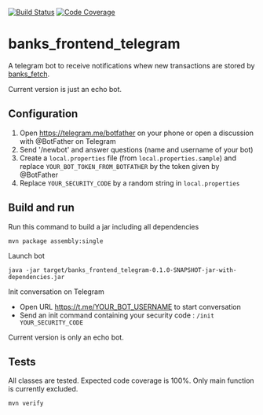 [![Build Status](https://travis-ci.com/davidjulien/banks_frontend_telegram.svg?branch=master)](https://travis-ci.com/davidjulien/banks_frontend_telegram)
[![Code Coverage](https://codecov.io/gh/davidjulien/banks_frontend_telegram/branch/master/graph/badge.svg)](https://codecov.io/gh/davidjulien/banks_frontend_telegram)

banks_frontend_telegram
=======================

A telegram bot to receive notifications whew new transactions are stored by [banks_fetch](https://github.com/davidjulien/banks_fetch).

Current version is just an echo bot.

Configuration
---

1. Open https://telegram.me/botfather on your phone or open a discussion with @BotFather on Telegram
2. Send '/newbot' and answer questions (name and username of your bot)
3. Create a `local.properties` file (from `local.properties.sample`) and replace `YOUR_BOT_TOKEN_FROM_BOTFATHER` by the token given by @BotFather
4. Replace `YOUR_SECURITY_CODE` by a random string in `local.properties`

Build and run
-----

Run this command to build a jar including all dependencies

```console
mvn package assembly:single
```

Launch bot

```console
java -jar target/banks_frontend_telegram-0.1.0-SNAPSHOT-jar-with-dependencies.jar
```

Init conversation on Telegram

- Open URL https://t.me/YOUR_BOT_USERNAME to start conversation
- Send an init command containing your security code : `/init YOUR_SECURITY_CODE`

Current version is only an echo bot.

Tests
---

All classes are tested. Expected code coverage is 100%. Only main function is currently excluded.

```console
mvn verify
```
